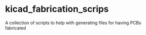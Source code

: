 # kicad_fabrication_scrips
A collection of scripts to help with generating files for having PCBs fabricated

